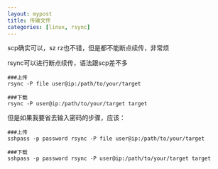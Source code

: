 ```yaml
---
layout: mypost
title: 传输文件
categories: [linux, rsync]
---
```


scp确实可以，sz rz也不错，但是都不能断点续传，非常烦

rsync可以进行断点续传，语法跟scp差不多
```
###上传
rsync -P file user@ip:/path/to/your/target 

###下载
rsync -P user@ip:/path/to/your/target target 
```

但是如果我要省去输入密码的步骤，应该：
```
###上传
sshpass -p password rsync -P file user@ip:/path/to/your/target 

###下载
sshpass -p password rsync -P user@ip:/path/to/your/target target 
```
